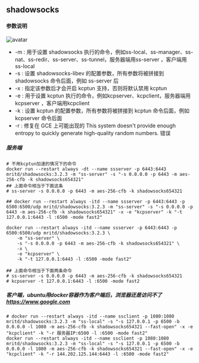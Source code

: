 ## shadowsocks

#### 参数说明
![avatar](imgs/shadowsocks-params.png)  

* -m : 用于设置 shadowsocks 执行的命令，例如ss-local、ss-manager、ss-nat、ss-redir、ss-server、ss-tunnel，服务器端用ss-server ，客户端用ss-local
* -s : 设置 shadowsocks-libev 的配置参数，所有参数将被拼接到 shadowsocks 命令后面，例如 ss-server 后
* -x : 指定该参数后才会开启 kcptun 支持，否则将默认禁用 kcptun
* -e : 用于设置 kcptun 执行的命令，例如kcpserver、kcpclient，服务器端用kcpserver ，客户端用kcpclient
* -k : 设置 kcptun 的配置参数，所有参数将被拼接到 kcptun 命令后面，例如 kcpserver 命令后面
* -r : 修复在 GCE 上可能出现的 This system doesn't provide enough entropy to quickly generate high-quality random numbers. 错误

##### 服务端
```
# 不用kcptun加速的情况下的命令
docker run --restart always -dt --name ssserver -p 6443:6443 mritd/shadowsocks:3.2.3 -m "ss-server" -s "-s 0.0.0.0 -p 6443 -m aes-256-cfb -k shadowsocks654321"
## 上面命令相当于下面这条
# ss-server -s 0.0.0.0 -p 6443 -m aes-256-cfb -k shadowsocks654321

## docker run --restart always -itd --name ssserver -p 6443:6443 -p 6500:6500/udp mritd/shadowsocks:3.2.3 -m "ss-server" -s "-s 0.0.0.0 -p 6443 -m aes-256-cfb -k shadowsocks654321" -x -e "kcpserver" -k "-t 127.0.0.1:6443 -l :6500 -mode fast2"

docker run --restart always -itd --name ssserver -p 6443:6443 -p 6500:6500/udp mritd/shadowsocks:3.2.3 \
    -m "ss-server" \
    -s "-s 0.0.0.0 -p 6443 -m aes-256-cfb -k shadowsocks654321" \
    -x \
    -e "kcpserver" \
    -k "-t 127.0.0.1:6443 -l :6500 -mode fast2"

## 上面命令相当于下面两条命令
# ss-server -s 0.0.0.0 -p 6443 -m aes-256-cfb -k shadowsocks654321
# kcpserver -t 127.0.0.1:6443 -l :6500 -mode fast2
```

##### 客户端，ubuntu用docker容器作为客户端后，浏览器还是访问不了 https://www.google.com
```
# docker run --restart always -itd --name ssclient -p 1080:1080 mritd/shadowsocks:3.2.3 -m "ss-local" -s "-s 127.0.0.1 -p 6500 -b 0.0.0.0 -l 1080 -m aes-256-cfb -k shadowsocks654321 --fast-open" -x -e "kcpclient" -k "-r 服务器IP:6500 -l :6500 -mode fast2"
docker run --restart always -itd --name ssclient -p 1080:1080 mritd/shadowsocks:3.2.3 -m "ss-local" -s "-s 127.0.0.1 -p 6500 -b 0.0.0.0 -l 1080 -m aes-256-cfb -k shadowsocks654321 --fast-open" -x -e "kcpclient" -k "-r 144.202.125.144:6443 -l :6500 -mode fast2"
```